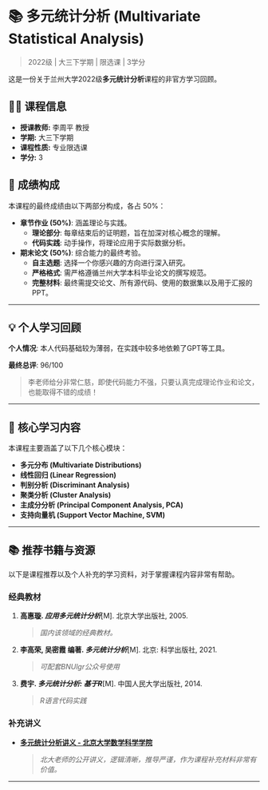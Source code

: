# 📚 多元统计分析 (Multivariate Statistical Analysis)

> 2022级 | 大三下学期 | 限选课 | 3学分

这是一份关于兰州大学2022级**多元统计分析**课程的非官方学习回顾。

## 👨‍🏫 课程信息

- **授课教师:** 李周平 教授
- **学期:** 大三下学期
- **课程性质:** 专业限选课
- **学分:** 3

## 📝 成绩构成

本课程的最终成绩由以下两部分构成，各占 $50\%$：

- **章节作业 (50%)**: 涵盖理论与实践。
  - **理论部分**: 每章结束后的证明题，旨在加深对核心概念的理解。
  - **代码实践**: 动手操作，将理论应用于实际数据分析。
- **期末论文 (50%)**: 综合能力的最终考验。
  - **自主选题**: 选择一个你感兴趣的方向进行深入研究。
  - **严格格式**: 需严格遵循兰州大学本科毕业论文的撰写规范。
  - **完整材料**: 最终需提交论文、所有源代码、使用的数据集以及用于汇报的PPT。

---

## 💡 个人学习回顾

 **个人情况**: 本人代码基础较为薄弱，在实践中较多地依赖了GPT等工具。

**最终总评**: $96/100$

> 李老师给分非常仁慈，即使代码能力不强，只要认真完成理论作业和论文，也能取得不错的成绩！

---

## 📖 核心学习内容

本课程主要涵盖了以下几个核心模块：

- **多元分布 (Multivariate Distributions)**
- **线性回归 (Linear Regression)**
- **判别分析 (Discriminant Analysis)**
- **聚类分析 (Cluster Analysis)**
- **主成分分析 (Principal Component Analysis, PCA)**
- **支持向量机 (Support Vector Machine, SVM)**

---

## 📚 推荐书籍与资源

以下是课程推荐以及个人补充的学习资料，对于掌握课程内容非常有帮助。

### 经典教材

1.  **高惠璇. *应用多元统计分析***[M]. 北京大学出版社, 2005.
    > *国内该领域的经典教材。*

2.  **李高荣, 吴密霞 编著. *多元统计分析***[M]. 北京: 科学出版社, 2021.
    > *可配套BNUlgr公众号使用*

3.  **费宇. *多元统计分析: 基于R***[M]. 中国人民大学出版社, 2014.
    > *R语言代码实践*

### 补充讲义

- **[多元统计分析讲义 - 北京大学数学科学学院](https://www.math.pku.edu.cn/teachers/lidf/course/mvr/mvrnotes/html/_mvrnotes/mvrnotes.pdf)**
    > *北大老师的公开讲义，逻辑清晰，推导严谨，作为课程补充材料非常有价值。*

---